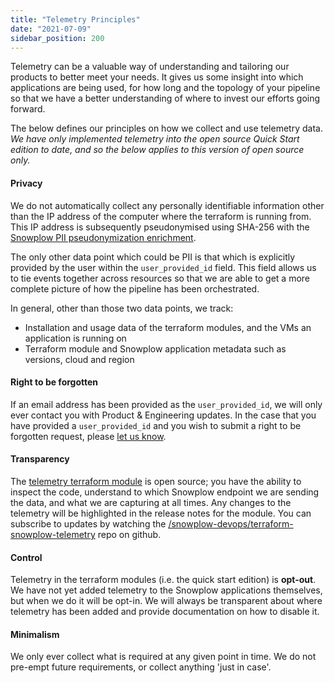 ```yaml
---
title: "Telemetry Principles"
date: "2021-07-09"
sidebar_position: 200
---
```


Telemetry can be a valuable way of understanding and tailoring our products to better meet your needs. It gives us some insight into which applications are being used, for how long and the topology of your pipeline so that we have a better understanding of where to invest our efforts going forward.

The below defines our principles on how we collect and use telemetry data. _We have only implemented telemetry into the open source Quick Start edition to date, and so the below applies to this version of open source only._

#### Privacy

We do not automatically collect any personally identifiable information other than the IP address of the computer where the terraform is running from. This IP address is subsequently pseudonymised using SHA-256 with the [Snowplow PII pseudonymization enrichment](/docs/migrated/enriching-your-data/available-enrichments/pii-pseudonymization-enrichment/).

The only other data point which could be PII is that which is explicitly provided by the user within the `user_provided_id` field. This field allows us to tie events together across resources so that we are able to get a more complete picture of how the pipeline has been orchestrated.

In general, other than those two data points, we track:

- Installation and usage data of the terraform modules, and the VMs an application is running on
- Terraform module and Snowplow application metadata such as versions, cloud and region

#### Right to be forgotten

If an email address has been provided as the `user_provided_id`, we will only ever contact you with Product & Engineering updates. In the case that you have provided a `user_provided_id` and you wish to submit a right to be forgotten request, please [let us know](https://snowplowanalytics.com/contact-us/).

#### Transparency

The [telemetry terraform module](https://github.com/snowplow-devops/terraform-snowplow-telemetry) is open source; you have the ability to inspect the code, understand to which Snowplow endpoint we are sending the data, and what we are capturing at all times. Any changes to the telemetry will be highlighted in the release notes for the module. You can subscribe to updates by watching the [/snowplow-devops/terraform-snowplow-telemetry](https://github.com/snowplow-devops/terraform-snowplow-telemetry) repo on github.

#### Control

Telemetry in the terraform modules (i.e. the quick start edition) is **opt-out**. We have not yet added telemetry to the Snowplow applications themselves, but when we do it will be opt-in. We will always be transparent about where telemetry has been added and provide documentation on how to disable it.

#### Minimalism

We only ever collect what is required at any given point in time. We do not pre-empt future requirements, or collect anything 'just in case'.

